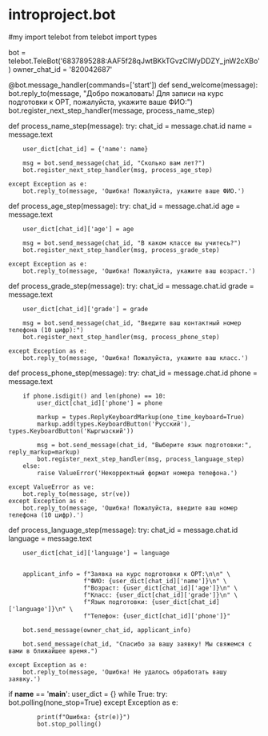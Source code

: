 # introproject.bot
#my
import telebot
from telebot import types

bot = telebot.TeleBot('6837895288:AAF5f28qJwtBKkTGvzCIWyDDZY_jnW2cXBo')
owner_chat_id = '820042687'

@bot.message_handler(commands=['start'])
def send_welcome(message):
    bot.reply_to(message, "Добро пожаловать! Для записи на курс подготовки к ОРТ, пожалуйста, укажите ваше ФИО:")
    bot.register_next_step_handler(message, process_name_step)

def process_name_step(message):
    try:
        chat_id = message.chat.id
        name = message.text

        user_dict[chat_id] = {'name': name}

        msg = bot.send_message(chat_id, "Сколько вам лет?")
        bot.register_next_step_handler(msg, process_age_step)

    except Exception as e:
        bot.reply_to(message, 'Ошибка! Пожалуйста, укажите ваше ФИО.')

def process_age_step(message):
    try:
        chat_id = message.chat.id
        age = message.text

        user_dict[chat_id]['age'] = age

        msg = bot.send_message(chat_id, "В каком классе вы учитесь?")
        bot.register_next_step_handler(msg, process_grade_step)

    except Exception as e:
        bot.reply_to(message, 'Ошибка! Пожалуйста, укажите ваш возраст.')

def process_grade_step(message):
    try:
        chat_id = message.chat.id
        grade = message.text

        user_dict[chat_id]['grade'] = grade

        msg = bot.send_message(chat_id, "Введите ваш контактный номер телефона (10 цифр):")
        bot.register_next_step_handler(msg, process_phone_step)

    except Exception as e:
        bot.reply_to(message, 'Ошибка! Пожалуйста, укажите ваш класс.')

def process_phone_step(message):
    try:
        chat_id = message.chat.id
        phone = message.text


        if phone.isdigit() and len(phone) == 10:
            user_dict[chat_id]['phone'] = phone

            markup = types.ReplyKeyboardMarkup(one_time_keyboard=True)
            markup.add(types.KeyboardButton('Русский'), types.KeyboardButton('Кыргызский'))

            msg = bot.send_message(chat_id, "Выберите язык подготовки:", reply_markup=markup)
            bot.register_next_step_handler(msg, process_language_step)
        else:
            raise ValueError('Некорректный формат номера телефона.')

    except ValueError as ve:
        bot.reply_to(message, str(ve))
    except Exception as e:
        bot.reply_to(message, 'Ошибка! Пожалуйста, введите ваш номер телефона (10 цифр).')

def process_language_step(message):
    try:
        chat_id = message.chat.id
        language = message.text

        user_dict[chat_id]['language'] = language


        applicant_info = f"Заявка на курс подготовки к ОРТ:\n\n" \
                         f"ФИО: {user_dict[chat_id]['name']}\n" \
                         f"Возраст: {user_dict[chat_id]['age']}\n" \
                         f"Класс: {user_dict[chat_id]['grade']}\n" \
                         f"Язык подготовки: {user_dict[chat_id]['language']}\n" \
                         f"Телефон: {user_dict[chat_id]['phone']}"

        bot.send_message(owner_chat_id, applicant_info)

        bot.send_message(chat_id, "Спасибо за вашу заявку! Мы свяжемся с вами в ближайшее время.")

    except Exception as e:
        bot.reply_to(message, 'Ошибка! Не удалось обработать вашу заявку.')

if __name__ == '__main__':
    user_dict = {}
    while True:
        try:
            bot.polling(none_stop=True)
        except Exception as e:

            print(f"Ошибка: {str(e)}")
            bot.stop_polling()
